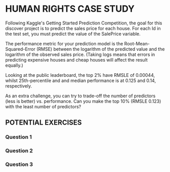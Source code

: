 # HUMAN RIGHTS CASE STUDY

Following Kaggle's Getting Started Prediction Competition, the goal for this discover project is to predict the sales price for each house. For each Id in the test set, you must predict the value of the SalePrice variable.

The performance metric for your prediction model is the Root-Mean-Squared-Error (RMSE) between the logarithm of the predicted value and the logarithm of the observed sales price. (Taking logs means that errors in predicting expensive houses and cheap houses will affect the result equally.)

Looking at the public leaderboard, the top 2% have RMSLE of 0.00044, whilst 25th-percentile and and median performance is at 0.125 and 0.14, respectively.

As an extra challenge, you can try to trade-off the number of predictors (less is better) vs. performance. Can you make the top 10% (RMSLE 0.123) with the least number of predictors?

## POTENTIAL EXERCISES

### Question 1
### Question 2
### Question 3
